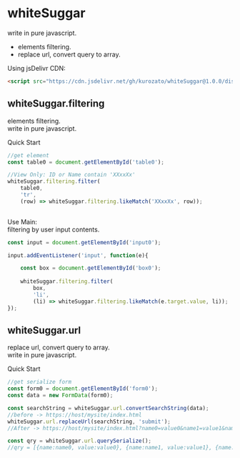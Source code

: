 # whiteSuggar

write in pure javascript.

- elements filtering.
- replace url, convert query to array.

Using jsDelivr CDN:
```html
<script src="https://cdn.jsdelivr.net/gh/kurozato/whiteSuggar@1.0.0/dist/whiteSuggar.js"></script>
```

## whiteSuggar.filtering
elements filtering.    
write in pure javascript.     

Quick Start
```js
//get element 
const table0 = document.getElementById('table0');

//View Only: ID or Name contain 'XXxxXx'
whiteSuggar.filtering.filter(
    table0,
    'tr',
    (row) => whiteSuggar.filtering.likeMatch('XXxxXx', row));
    
```
Use Main:   
filtering by user input contents.
```js
const input = document.getElementById('input0');

input.addEventListener('input', function(e){

    const box = document.getElementById('box0');
    
    whiteSuggar.filtering.filter(
        box,
        'li',
        (li) => whiteSuggar.filtering.likeMatch(e.target.value, li));
});    
```

## whiteSuggar.url

replace url, convert query to array.    
write in pure javascript.

Quick Start
```js
//get serialize form
const form0 = document.getElementById('form0');
const data = new FormData(form0);

const searchString = whiteSuggar.url.convertSearchString(data);
//before -> https://host/mysite/index.html
whiteSuggar.url.replaceUrl(searchString, 'submit');
//After -> https://host/mysite/index.html?name0=value0&name1=value1&name2=value2#submit

const qry = whiteSuggar.url.querySerialize();
//qry = [{name:name0, value:value0}, {name:name1, value:value1}, {name:name2, value:value2}];
```
